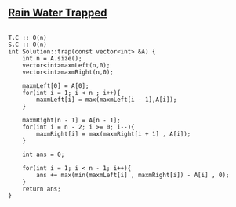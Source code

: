## [Rain Water Trapped](https://www.scaler.com/academy/mentee-dashboard/class/34465/assignment/problems/47/?navref=cl_pb_nv_tb)

```

T.C :: O(n)
S.C :: O(n)
int Solution::trap(const vector<int> &A) {
    int n = A.size();
    vector<int>maxmLeft(n,0);
    vector<int>maxmRight(n,0);

    maxmLeft[0] = A[0];
    for(int i = 1; i < n ; i++){
        maxmLeft[i] = max(maxmLeft[i - 1],A[i]);
    }

    maxmRight[n - 1] = A[n - 1]; 
    for(int i = n - 2; i >= 0; i--){
        maxmRight[i] = max(maxmRight[i + 1] , A[i]);
    }

    int ans = 0;

    for(int i = 1; i < n - 1; i++){
        ans += max(min(maxmLeft[i] , maxmRight[i]) - A[i] , 0);
    }
    return ans;
}


```

